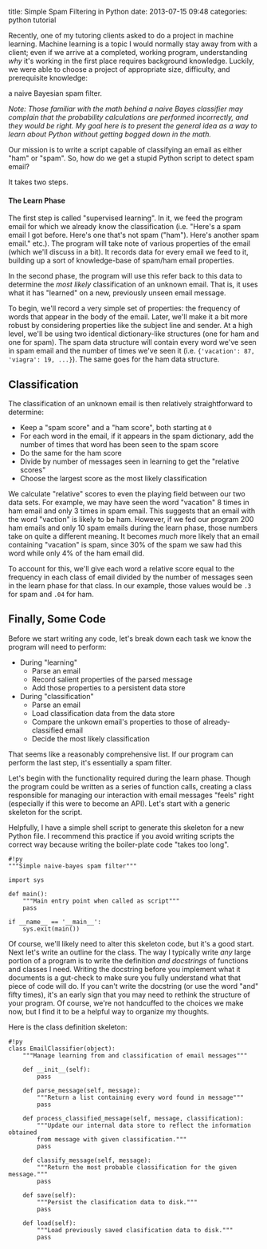 title: Simple Spam Filtering in Python
date: 2013-07-15 09:48
categories: python tutorial

Recently, one of my tutoring clients asked to do a project in machine learning. 
Machine learning is a topic I would normally stay away from with a client; even 
if we arrive at a completed, working program, understanding *why* it's
working in the first place requires background knowledge. Luckily, we were able
to choose a project of appropriate size, difficulty, and prerequisite knowledge:

a naive Bayesian spam filter.

*Note: Those familiar with the math behind a naive Bayes classifier may complain that the probability calculations are performed incorrectly, and they would be right. My goal here is to present the general idea as a way to learn about Python without getting bogged down in the math.*

Our mission is to write a script capable of classifying an email as either "ham" or "spam".
So, how do we get a stupid Python script to detect spam email? 

It takes two steps.

#### The Learn Phase

The first step is called "supervised learning". In it, we feed the program email for 
which we already know the classification (i.e. "Here's a spam email I got
before. Here's one that's not spam ("ham"). Here's another spam email." etc.). The
program will take note of various properties of the email (which we'll discuss
in a bit). It records data for every email we feed to it, building up a sort
of knowledge-base of spam/ham email properties.

In the second phase, the program will use this refer back to this data
to determine the *most likely* classification of an unknown email. That is, it
uses what it has "learned" on a new, previously unseen email message.

To begin, we'll record a very simple set of properties: the frequency of words that appear in
the body of the email. Later, we'll make it a bit more robust by considering
properties like the subject line and sender. At a high level, we'll be using two identical dictionary-like structures (one for ham and one for spam). The spam data structure will contain every word we've seen in spam email and the number of times we've seen it (i.e. `{'vacation': 87, 'viagra': 19, ...}`). The same goes for the ham data structure.

## Classification

The classification of an unknown email is then relatively
straightforward to determine: 

* Keep a "spam score" and a "ham score", both starting at `0`
* For each word in the email, if it appears in the spam dictionary, add the
number of times that word has been seen to the spam score
* Do the same for the ham score
* Divide by number of messages seen in learning to get the "relative scores"
* Choose the largest score as the most likely classification

We calculate "relative" scores to even the playing field between our two data sets. 
For example, we may have seen the word "vacation" 8 times in ham
email and only 3 times in spam email. This suggests that an email with the word
"vaction" is likely to be ham. However, if we fed our program 200 ham emails and only
10 spam emails during the learn phase, those numbers take on quite a different meaning.
It becomes *much* more likely that an email containing "vacation" is spam, 
since 30% of the spam we saw had this word while only 4% of the ham email did. 

To account for this, we'll give each word a relative score
equal to the frequency in each class of email divided by the number of messages
seen in the learn phase for that class. In our example, those values would be `.3`
for spam and `.04` for ham.

## Finally, Some Code

Before we start writing any code, let's break down each task we know the program
will need to perform:

* During "learning"
    * Parse an email
    * Record salient properties of the parsed message
    * Add those properties to a persistent data store
* During "classification"
    * Parse an email
    * Load classification data from the data store
    * Compare the unkown email's properties to those of already-classified email
    * Decide the most likely classification

That seems like a reasonably comprehensive list. If our program can perform the
last step, it's essentially a spam filter.

Let's begin with the functionality required during the learn phase. Though the
program could be written as a series of function calls,
creating a class responsible for managing our interaction with email messages
"feels" right (especially if this were to become an API). Let's start with a 
generic skeleton for the script. 

Helpfully, I have a simple shell script to generate this skeleton for a new 
Python file. I recommend this practice if you avoid writing scripts the correct way
because writing the boiler-plate code "takes too long".

    #!py
    """Simple naive-bayes spam filter"""

    import sys

    def main():
        """Main entry point when called as script"""
        pass

    if __name__ == '__main__':
        sys.exit(main())

Of course, we'll likely need to alter this skeleton code, but it's a good start.
Next let's write an outline for the class. The way I typically write *any* large
portion of a program is to write the definition *and docstrings* of functions
and classes I need. Writing the docstring before you implement what it documents
is a gut-check to make sure you fully understand what that piece of code will do. If you
can't write the docstring (or use the word "and" fifty times), it's an early sign 
that you may need to rethink the structure of your program. Of course, we're not 
handcuffed to the choices we make now, but I find it to be a helpful way to 
organize my thoughts.

Here is the class definition skeleton:

    #!py
    class EmailClassifier(object):
        """Manage learning from and classification of email messages"""

        def __init__(self):
            pass

        def parse_message(self, message):
            """Return a list containing every word found in message"""
            pass

        def process_classified_message(self, message, classification):
            """Update our internal data store to reflect the information obtained
            from message with given classification.""" 
            pass

        def classify_message(self, message):
            """Return the most probable classification for the given message."""
            pass

        def save(self):
            """Persist the clasification data to disk."""
            pass

        def load(self):
            """Load previously saved clasification data to disk."""
            pass
